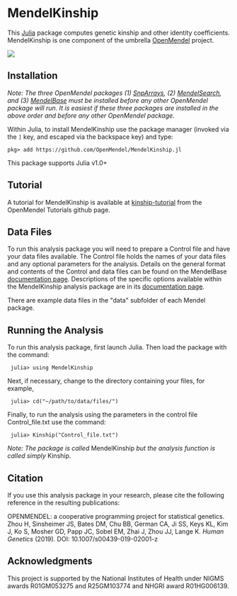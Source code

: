 # MendelKinship

This [Julia](http://julialang.org/) package computes genetic kinship and other identity coefficients. MendelKinship is one component of the umbrella [OpenMendel](https://openmendel.github.io) project.

[![](https://img.shields.io/badge/docs-current-blue.svg)](https://OpenMendel.github.io/MendelKinship.jl)

## Installation

*Note: The three OpenMendel packages (1) [SnpArrays](https://openmendel.github.io/SnpArrays.jl/latest/), (2) [MendelSearch](https://openmendel.github.io/MendelSearch.jl), and (3) [MendelBase](https://openmendel.github.io/MendelBase.jl) must be installed before any other OpenMendel package will run. It is easiest if these three packages are installed in the above order and before any other OpenMendel package.*

Within Julia, to install MendelKinship use the package manager (invoked via the `]` key, and escaped via the backspace key) and type:

    pkg> add https://github.com/OpenMendel/MendelKinship.jl

This package supports Julia v1.0+

## Tutorial

A tutorial for MendelKinship is available at [kinship-tutorial](https://github.com/OpenMendel/Tutorials/blob/master/Kinship/KinshipTutorial.ipynb) from the OpenMendel Tutorials github page. 

## Data Files

To run this analysis package you will need to prepare a Control file and have your data files available. The Control file holds the names of your data files and any optional parameters for the analysis. Details on the general format and contents of the Control and data files can be found on the MendelBase [documentation page](https://openmendel.github.io/MendelBase.jl). Descriptions of the specific options available within the MendelKinship analysis package are in its [documentation page](https://openmendel.github.io/MendelKinship.jl).

There are example data files in the "data" subfolder of each Mendel package.

## Running the Analysis

To run this analysis package, first launch Julia. Then load the package with the command:

     julia> using MendelKinship

Next, if necessary, change to the directory containing your files, for example,

     julia> cd("~/path/to/data/files/")

Finally, to run the analysis using the parameters in the control file Control_file.txt use the command:

     julia> Kinship("Control_file.txt")

*Note: The package is called* MendelKinship *but the analysis function is called simply* Kinship.

## Citation

If you use this analysis package in your research, please cite the following reference in the resulting publications:

OPENMENDEL: a cooperative programming project for statistical genetics. Zhou H, Sinsheimer JS, Bates DM, Chu BB, German CA, Ji SS, Keys KL, Kim J, Ko S, Mosher GD, Papp JC, Sobel EM, Zhai J, Zhou JJ, Lange K. *Human Genetics* (2019). DOI: 10.1007/s00439-019-02001-z

<!--- ## Contributing
We welcome contributions to this Open Source project. To contribute, follow this procedure ... --->

## Acknowledgments

This project is supported by the National Institutes of Health under NIGMS awards R01GM053275 and R25GM103774 and NHGRI award R01HG006139.
